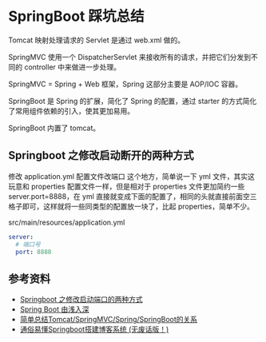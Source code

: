 # SpringBoot 踩坑总结

Tomcat 映射处理请求的 Servlet 是通过 web.xml 做的。

SpringMVC 使用一个 DispatcherServlet 来接收所有的请求，并把它们分发到不同的 controller 中来做进一步处理。

SpringMVC = Spring + Web 框架，Spring 这部分主要是 AOP/IOC 容器。

SpringBoot 是 Spring 的扩展，简化了 Spring 的配置，通过 starter 的方式简化了常用组件依赖的引入，使其更加易用。

SpringBoot 内置了 tomcat。

## Springboot 之修改启动断开的两种方式

修改 application.yml 配置文件改端口
这个地方，简单说一下 yml 文件，其实这玩意和 properties 配置文件一样，但是相对于 properties 文件更加简约一些 server.port=8888，在 yml 直接就变成下面的配置了，相同的头就直接前面空三格子即可，这样就将一些同类型的配置放一块了，比起 properties，简单不少。

src/main/resources/application.yml

```yml
server:
  # 端口号
  port: 8888
```

## 参考资料

- [Springboot 之修改启动端口的两种方式](https://blog.csdn.net/yelllowcong/article/details/79216889)
- [Spring Boot 由浅入深](https://www.zhihu.com/column/c_1220645272004603904)
- [简单总结Tomcat/SpringMVC/Spring/SpringBoot的关系
](https://www.cnblogs.com/wuyuegb2312/p/12970114.html)
- [通俗易懂Springboot搭建博客系统 (无废话版！)](https://www.bilibili.com/video/BV1664y1F7c1?p=26)